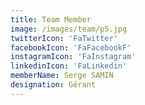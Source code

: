 ```yaml
---
title: Team Member
image: /images/team/p5.jpg
twitterIcon: 'FaTwitter'
facebookIcon: 'FaFacebookF'
instagramIcon: 'FaInstagram'
linkedinIcon: 'FaLinkedin'
memberName: Serge SAMIN
designation: Gérant
---
```

